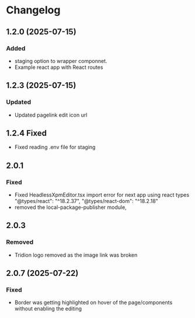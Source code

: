 # Changelog

## 1.2.0 (2025-07-15)

### Added
- staging option to wrapper componnet.
- Example react app with React routes 

## 1.2.3 (2025-07-15)

### Updated

- Updated pagelink edit icon url

## 1.2.4 Fixed

- Fixed reading .env file for staging 

## 2.0.1 

### Fixed
 
- Fixed HeadlessXpmEditor.tsx import error for next app using react types "@types/react": "^18.2.37", "@types/react-dom": "^18.2.18"
- removed the local-package-publisher module,

## 2.0.3 

### Removed

- Tridion logo removed as the image link was broken

## 2.0.7 (2025-07-22)

### Fixed

- Border was getting highlighted on hover of the page/components without enabling the editing




